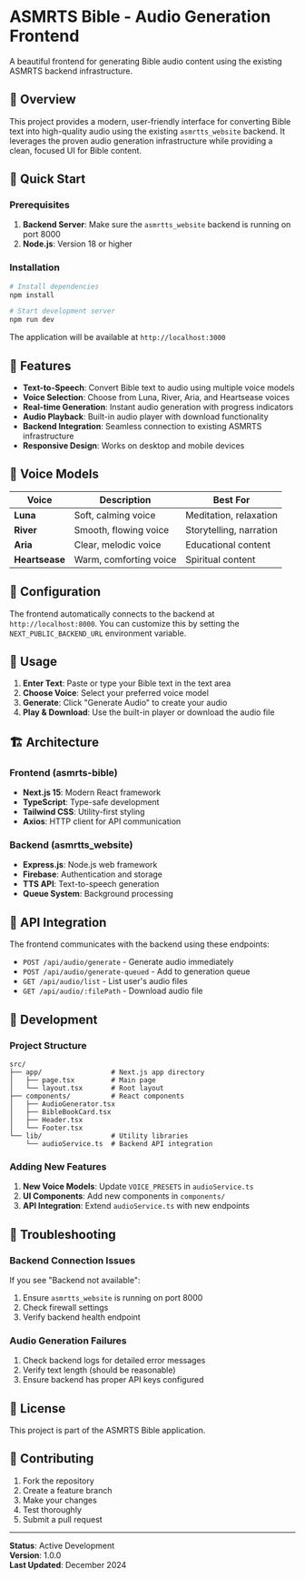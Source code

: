 # ASMRTS Bible - Audio Generation Frontend

A beautiful frontend for generating Bible audio content using the existing ASMRTS backend infrastructure.

## 🎯 Overview

This project provides a modern, user-friendly interface for converting Bible text into high-quality audio using the existing `asmrtts_website` backend. It leverages the proven audio generation infrastructure while providing a clean, focused UI for Bible content.

## 🚀 Quick Start

### Prerequisites

1. **Backend Server**: Make sure the `asmrtts_website` backend is running on port 8000
2. **Node.js**: Version 18 or higher

### Installation

```bash
# Install dependencies
npm install

# Start development server
npm run dev
```

The application will be available at `http://localhost:3000`

## 🎵 Features

- **Text-to-Speech**: Convert Bible text to audio using multiple voice models
- **Voice Selection**: Choose from Luna, River, Aria, and Heartsease voices
- **Real-time Generation**: Instant audio generation with progress indicators
- **Audio Playback**: Built-in audio player with download functionality
- **Backend Integration**: Seamless connection to existing ASMRTS infrastructure
- **Responsive Design**: Works on desktop and mobile devices

## 🎨 Voice Models

| Voice | Description | Best For |
|-------|-------------|----------|
| **Luna** | Soft, calming voice | Meditation, relaxation |
| **River** | Smooth, flowing voice | Storytelling, narration |
| **Aria** | Clear, melodic voice | Educational content |
| **Heartsease** | Warm, comforting voice | Spiritual content |

## 🔧 Configuration

The frontend automatically connects to the backend at `http://localhost:8000`. You can customize this by setting the `NEXT_PUBLIC_BACKEND_URL` environment variable.

## 📖 Usage

1. **Enter Text**: Paste or type your Bible text in the text area
2. **Choose Voice**: Select your preferred voice model
3. **Generate**: Click "Generate Audio" to create your audio
4. **Play & Download**: Use the built-in player or download the audio file

## 🏗️ Architecture

### Frontend (asmrts-bible)
- **Next.js 15**: Modern React framework
- **TypeScript**: Type-safe development
- **Tailwind CSS**: Utility-first styling
- **Axios**: HTTP client for API communication

### Backend (asmrtts_website)
- **Express.js**: Node.js web framework
- **Firebase**: Authentication and storage
- **TTS API**: Text-to-speech generation
- **Queue System**: Background processing

## 🔗 API Integration

The frontend communicates with the backend using these endpoints:

- `POST /api/audio/generate` - Generate audio immediately
- `POST /api/audio/generate-queued` - Add to generation queue
- `GET /api/audio/list` - List user's audio files
- `GET /api/audio/:filePath` - Download audio file

## 🚧 Development

### Project Structure

```
src/
├── app/                 # Next.js app directory
│   ├── page.tsx         # Main page
│   └── layout.tsx       # Root layout
├── components/          # React components
│   ├── AudioGenerator.tsx
│   ├── BibleBookCard.tsx
│   ├── Header.tsx
│   └── Footer.tsx
└── lib/                 # Utility libraries
    └── audioService.ts  # Backend API integration
```

### Adding New Features

1. **New Voice Models**: Update `VOICE_PRESETS` in `audioService.ts`
2. **UI Components**: Add new components in `components/`
3. **API Integration**: Extend `audioService.ts` with new endpoints

## 🐛 Troubleshooting

### Backend Connection Issues

If you see "Backend not available":
1. Ensure `asmrtts_website` is running on port 8000
2. Check firewall settings
3. Verify backend health endpoint

### Audio Generation Failures

1. Check backend logs for detailed error messages
2. Verify text length (should be reasonable)
3. Ensure backend has proper API keys configured

## 📄 License

This project is part of the ASMRTS Bible application.

## 🤝 Contributing

1. Fork the repository
2. Create a feature branch
3. Make your changes
4. Test thoroughly
5. Submit a pull request

---

**Status**: Active Development  
**Version**: 1.0.0  
**Last Updated**: December 2024
